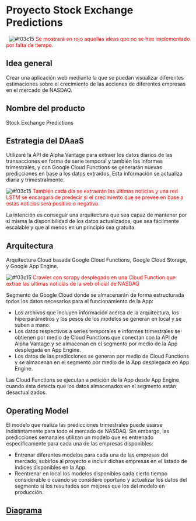# Proyecto Stock Exchange Predictions
&nbsp;
![#f03c15](https://placehold.it/15/f03c15/000000?text=+) <span style="color:red">Se mostrará en rojo aquellas ideas que no se han implementado por falta de tiempo.</span>

## Idea general
Crear una aplicación web mediante la que se puedan visualizar diferentes estimaciones sobre el crecimiento de las acciones de diferentes empresas en el mercado de NASDAQ.

## Nombre del producto
Stock Exchange Predictions

## Estrategia del DAaaS
Utilizaré la API de Alpha Vantage para extraer los datos diarios de las transacciones en forma de serie temporal y también los informes trimestrales, y con Google Cloud Functions se generarán nuevas predicciones en base a los datos extraídos. Esta información se actualiza diaria y trimestralmente.

![#f03c15](https://placehold.it/15/f03c15/000000?text=+) <span style="color:red">También cada día se extraerán las últimas noticias y una red LSTM se encargará de predecir si el crecimiento que se prevee en base a estas noticias será positivo o negativo.</span>

La intención es conseguir una arquitectura que sea capaz de mantener por sí misma la disponibilidad de los datos actualizados, que sea fácilmente escalable y que al menos en un principio sea gratuita.

## Arquitectura
Arquitectura Cloud basada Google Cloud Functions, Google Cloud Storage, y Google App Engine.

![#f03c15](https://placehold.it/15/f03c15/000000?text=+) <span style="color:red">Crawler con scrapy desplegado en una Cloud Function que extrae las últimas noticias de la web oficial de NASDAQ</span>

Segmento de Google Cloud donde se almacenarán de forma estructurada todos los datos necesarios para el funcionamiento de la App:

- Los archivos que incluyen información acerca de la arquitectura, los hiperparámetros y los pesos de los modelos se generan en local y se suben a mano.
- Los datos respectivos a series temporales e informes trimestrales se obtienen por medio de Cloud Functions que conectan con la API de Alpha Vantage y se almacenan en el segmento por medio de la App desplegada en App Engine.
- Los datos de las predicciones se generan por medio de Cloud Functions y se almacenan en el segmento por medio de la App desplegada en App Engine.

Las Cloud Functions se ejecutan a petición de la App desde App Engine cuando ésta detecta que los datos almacenados en el segmento están desactualizados.

## Operating Model
El modelo que realiza las predicciones trimestrales puede usarse indistintamente para todo el mercado de NASDAQ. Sin embargo, las predicciones semanales utilizan un modelo que es entrenado específicamente para cada una de las empresas disponibles:

- Entrenar diferentes modelos para cada una de las empresas del mercado, subirlos al proyecto e incluir dichas empresas en el listado de índices disponibles en la App.
- Reentrenar en local los modelos disponibles cada cierto tiempo considerable o cuando se considere oportuno y actualizar los datos del segmento si los resultados son mejores que los del modelo en producción.

## [Diagrama](https://docs.google.com/drawings/d/1W_Ztst7hCrN_vDeb-7FDiigbrX8TsU-ExqKruTUYS7M)
